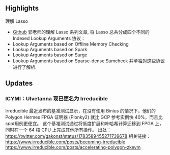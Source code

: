 ## Highlights

理解 Lasso
- [Github](https://github.com/sec-bit/learning-zkp/blob/develop/lookup-arguments/lasso-zh/lasso-0.md)
郭老师的理解 Lasso 系列文章, 将 Lasso 总共分成四个不同的 Indexed Lookup Arguments 协议：
- Lookup Arguments based on Offline Memory Checking
- Lookup Arguments based on Spark
- Lookup Arguments based on Surge
- Lookup Arguments based on Sparse-dense Sumcheck
并单独对这些协议进行了解析.



## Updates

### ICYMI：Ulvetanna 现已更名为 Irreducible
Irreducible 最近发布的基准测试显示，在没有使用 Binius 的情况下，他们的 Polygon Hermes FPGA 证明器 (Plonky2) 就比 GCP 参考实例快 40%，而且比*spot*用例更便宜。
这个基准测试通过将低度扩展和叶哈希计算迁移到 FPGA 上，同时在一个 64 核 CPU 上完成其他所有操作。
出处：https://twitter.com/gakonst/status/1783589455271739678
相关链接：
https://www.irreducible.com/posts/becoming-irreducible
https://www.irreducible.com/posts/accelerating-polygon-zkevm